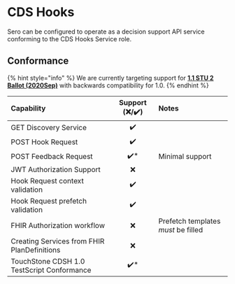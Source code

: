 # CDS Hooks

Sero can be configured to operate as a decision support API service conforming to the CDS Hooks Service role.

## Conformance

{% hint style="info" %}
We are currently targeting support for [**1.1 STU 2 Ballot \(2020Sep\)**](https://cds-hooks.hl7.org/ballots/2020Sep/) with backwards compatibility for 1.0. 
{% endhint %}

| Capability | Support \(❌/✔️\) | Notes |
| :--- | :---: | :--- |
| GET Discovery Service | ✔️ |  |
| POST Hook Request | ✔️ |  |
| POST Feedback Request | ✔️\* | Minimal support |
| JWT Authorization Support | ❌ |  |
| Hook Request context validation | ✔️ |  |
| Hook Request prefetch validation | ✔️ |  |
| FHIR Authorization workflow | ❌ | Prefetch templates _must_ be filled |
| Creating Services from FHIR PlanDefinitions | ❌ |  |
| TouchStone CDSH 1.0 TestScript Conformance | ✔️\* |  |



